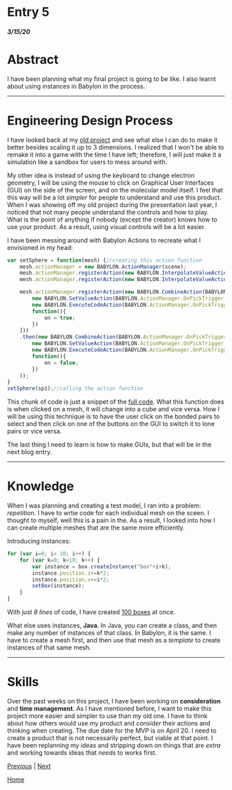 # Entry 5
##### 3/15/20

# Abstract
I have been planning what my final project is going to be like. I also learnt about using instances in Babylon in the process.

---
# Engineering Design Process
I have looked back at my [old project](https://bairul6154.github.io/ChemProject/) and see what else I can do to make it better besides scaling it up to 3 dimensions.
I realized that I won't be able to remake it into a game with the time I have left; therefore, I will just make it a simulation like
a sandbox for users to mess around with.

My other idea is instead of using the keyboard to change electron geometry, I will be using the mouse to click on Graphical User Interfaces (GUI)
on the side of the screen, and on the molecular model itself. I feel that this way will be a lot *simpler* for people to understand and use this product. When I was
showing off my old project during the presentation last year, I noticed that not many people understand the controls and how to play. What
is the point of anything if nobody (except the creator) knows how to use your product. As a result, using visual controls will be a lot
easier.

I have been messing around with Babylon Actions to recreate what I envisioned in my head:

```javascript
var setSphere = function(mesh) {//creating this action function
    mesh.actionManager = new BABYLON.ActionManager(scene);
    mesh.actionManager.registerAction(new BABYLON.InterpolateValueAction(BABYLON.ActionManager.OnPointerOutTrigger, mesh, "scaling", new BABYLON.Vector3(1, 1, 1), 150));
    mesh.actionManager.registerAction(new BABYLON.InterpolateValueAction(BABYLON.ActionManager.OnPointerOverTrigger, mesh, "scaling", new BABYLON.Vector3(1.2, 1.2, 1.2), 150));

    mesh.actionManager.registerAction(new BABYLON.CombineAction(BABYLON.ActionManager.OnPickTrigger,[
        new BABYLON.SetValueAction(BABYLON.ActionManager.OnPickTrigger,mesh,'visibility',0),
        new BABYLON.ExecuteCodeAction(BABYLON.ActionManager.OnPickTrigger,
        function(){
            on = true;
        })
    ]))
    .then(new BABYLON.CombineAction(BABYLON.ActionManager.OnPickTrigger,[
        new BABYLON.SetValueAction(BABYLON.ActionManager.OnPickTrigger,mesh,'visibility',1),
        new BABYLON.ExecuteCodeAction(BABYLON.ActionManager.OnPickTrigger,
        function(){
            on = false;
        })
    ));
}
setSphere(sp1);//calling the action function
```

This chunk of code is just a snippet of the [full code](https://jsbin.com/juborumoya/edit?html,output).
What this function does is when clicked on a mesh, it will change into a cube and vice versa. How I will be using this technique is
to have the user click on the bonded pairs to select and then click on one of the buttons on the GUI to switch it to lone pairs or
vice versa.

The last thing I need to learn is how to make GUIs, but that will be in the next blog entry.

---
# Knowledge
When I was planning and creating a test model, I ran into a problem: *repetition*. I have to wrtie code for each individual mesh on the sceen.
I thought to myself, well this is a pain in the. As a result, I looked into how I can create multiple meshes that are the same more efficiently.

Introducing instances:
```javascript
for (var i=0; i< 10; i++) {
    for (var k=0; k<10; k++) {
        var instance = box.createInstance("box"+i+k);
        instance.position.z+=k*2;
        instance.position.x+=i*2;
        setBox(instance);
    }
}
```
With just *8 lines* of code, I have created [100 boxes](https://jsbin.com/meyurubuja/edit?html,output) at once.

What else uses instances, **Java**. In Java, you can create a class, and then make any number of instances of that class. In Babylon, it is the
same. I have to create a mesh first, and then use that mesh as a *template* to create instances of that same mesh.

---
# Skills
Over the past weeks on this project, I have been working on **consideration** and **time management**. As I have mentioned before, I want to make
this project more easier and simpler to use than my old one. I have to think about how others would use my product and *consider* their actions
and thinking when creating. The due date for the MVP is on April 20. I need to create a product that is not necessarily perfect, but viable
at that point. I have been replanning my ideas and stripping down on things that are *extra* and working towards ideas that *needs* to works first.

[Previous](entry04.md) | [Next](entry06.md)

[Home](../README.md)
